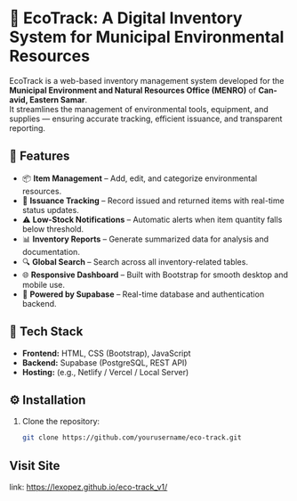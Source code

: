 # 🌿 EcoTrack: A Digital Inventory System for Municipal Environmental Resources

EcoTrack is a web-based inventory management system developed for the **Municipal Environment and Natural Resources Office (MENRO)** of **Can-avid, Eastern Samar**.  
It streamlines the management of environmental tools, equipment, and supplies — ensuring accurate tracking, efficient issuance, and transparent reporting.

## 🚀 Features
- 📦 **Item Management** – Add, edit, and categorize environmental resources.  
- 🔄 **Issuance Tracking** – Record issued and returned items with real-time status updates.  
- ⚠️ **Low-Stock Notifications** – Automatic alerts when item quantity falls below threshold.  
- 📊 **Inventory Reports** – Generate summarized data for analysis and documentation.  
- 🔍 **Global Search** – Search across all inventory-related tables.  
- 🌐 **Responsive Dashboard** – Built with Bootstrap for smooth desktop and mobile use.  
- 🧠 **Powered by Supabase** – Real-time database and authentication backend.

## 🧩 Tech Stack
- **Frontend:** HTML, CSS (Bootstrap), JavaScript  
- **Backend:** Supabase (PostgreSQL, REST API)  
- **Hosting:** (e.g., Netlify / Vercel / Local Server)  

## ⚙️ Installation
1. Clone the repository:
   ```bash
   git clone https://github.com/yourusername/eco-track.git
## Visit Site
link: https://lexopez.github.io/eco-track_v1/
